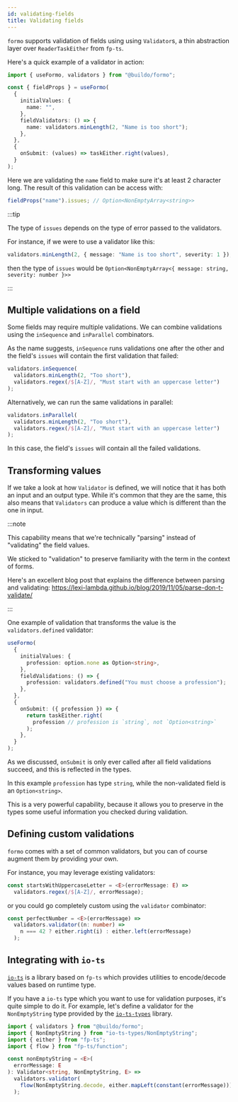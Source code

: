 ```yaml
---
id: validating-fields
title: Validating fields
---
```


`formo` supports validation of fields using using `Validator`s, a thin
abstraction layer over `ReaderTaskEither` from `fp-ts`.

Here's a quick example of a validator in action:

```ts
import { useFormo, validators } from "@buildo/formo";

const { fieldProps } = useFormo(
  {
    initialValues: {
      name: "",
    },
    fieldValidators: () => {
      name: validators.minLength(2, "Name is too short");
    },
  },
  {
    onSubmit: (values) => taskEither.right(values),
  }
);
```

Here we are validating the `name` field to make sure it's at least 2 character
long. The result of this validation can be access with:

```ts
fieldProps("name").issues; // Option<NonEmptyArray<string>>
```

:::tip

The type of `issues` depends on the type of error passed to the validators.

For instance, if we were to use a validator like this:

```ts
validators.minLength(2, { message: "Name is too short", severity: 1 });
```

then the type of `issues` would be
`Option<NonEmptyArray<{ message: string, severity: number }>>`

:::

## Multiple validations on a field

Some fields may require multiple validations. We can combine validations using
the `inSequence` and `inParallel` combinators.

As the name suggests, `inSequence` runs validations one after the other and the
field's `issues` will contain the first validation that failed:

```ts
validators.inSequence(
  validators.minLength(2, "Too short"),
  validators.regex(/$[A-Z]/, "Must start with an uppercase letter")
);
```

Alternatively, we can run the same validations in parallel:

```ts
validators.inParallel(
  validators.minLength(2, "Too short"),
  validators.regex(/$[A-Z]/, "Must start with an uppercase letter")
);
```

In this case, the field's `issues` will contain all the failed validations.

## Transforming values

If we take a look at how `Validator` is defined, we will notice that it has both
an input and an output type. While it's common that they are the same, this also
means that `Validators` can produce a value which is different than the one in
input.

:::note

This capability means that we're technically "parsing" instead of "validating"
the field values.

We sticked to "validation" to preserve familiarity with the term in the context
of forms.

Here's an excellent blog post that explains the difference between parsing and
validating: https://lexi-lambda.github.io/blog/2019/11/05/parse-don-t-validate/

:::

One example of validation that transforms the value is the `validators.defined`
validator:

```ts
useFormo(
  {
    initialValues: {
      profession: option.none as Option<string>,
    },
    fieldValidations: () => {
      profession: validators.defined("You must choose a profession");
    },
  },
  {
    onSubmit: ({ profession }) => {
      return taskEither.right(
        profession // profession is `string`, not `Option<string>`
      );
    },
  }
);
```

As we discussed, `onSubmit` is only ever called after all field validations
succeed, and this is reflected in the types.

In this example `profession` has type `string`, while the non-validated field is
an `Option<string>`.

This is a very powerful capability, because it allows you to preserve in the
types some useful information you checked during validation.

## Defining custom validations

`formo` comes with a set of common validators, but you can of course augment
them by providing your own.

For instance, you may leverage existing validators:

```ts
const startsWithUppercaseLetter = <E>(errorMessage: E) =>
  validators.regex(/$[A-Z]/, errorMessage);
```

or you could go completely custom using the `validator` combinator:

```ts
const perfectNumber = <E>(errorMessage) =>
  validators.validator((n: number) =>
    n === 42 ? either.right(i) : either.left(errorMessage)
  );
```

## Integrating with `io-ts`

[`io-ts`](https://github.com/gcanti/io-ts) is a library based on `fp-ts` which
provides utilities to encode/decode values based on runtime type.

If you have a `io-ts` type which you want to use for validation purposes, it's
quite simple to do it. For example, let's define a validator for the
`NonEmptyString` type provided by the
[`io-ts-types`](https://github.com/gcanti/io-ts-types) library.

```ts
import { validators } from "@buildo/formo";
import { NonEmptyString } from "io-ts-types/NonEmptyString";
import { either } from "fp-ts";
import { flow } from "fp-ts/function";

const nonEmptyString = <E>(
  errorMessage: E
): Validator<string, NonEmptyString, E> =>
  validators.validator(
    flow(NonEmptyString.decode, either.mapLeft(constant(errorMessage)))
  );
```
